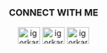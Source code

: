 <h3 align="center">CONNECT WITH ME</h3>
<p align="center">
<a href="https://instagram.com/igorkaruna" target="blank"><img align="center" src="https://user-images.githubusercontent.com/88438873/175100607-36462a3a-e8a9-4aa1-9f93-10e61a136d1c.svg" alt="igorkaruna" height="30" width="40" /></a>
<a href="https://twitter.com/igorkaruna" target="blank"><img align="center" src="https://user-images.githubusercontent.com/88438873/175100841-61fbd69f-ee89-4b63-a665-d8378e8f3e3b.svg" alt="igorkaruna" height="30" width="40" /></a>
<a href="https://linkedin.com/in/igorkaruna" target="blank"><img align="center" src="https://user-images.githubusercontent.com/88438873/175100632-e5a37e98-9afb-4cc2-a29f-9d70ec271880.svg" alt="igorkaruna" height="30" width="40" /></a>
</p>
